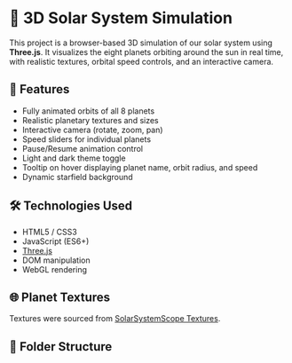 # 🌌 3D Solar System Simulation

This project is a browser-based 3D simulation of our solar system using **Three.js**. It visualizes the eight planets orbiting around the sun in real time, with realistic textures, orbital speed controls, and an interactive camera.

## 🚀 Features

- Fully animated orbits of all 8 planets
- Realistic planetary textures and sizes
- Interactive camera (rotate, zoom, pan)
- Speed sliders for individual planets
- Pause/Resume animation control
- Light and dark theme toggle
- Tooltip on hover displaying planet name, orbit radius, and speed
- Dynamic starfield background

## 🛠️ Technologies Used

- HTML5 / CSS3
- JavaScript (ES6+)
- [Three.js](https://threejs.org/)
- DOM manipulation
- WebGL rendering

## 🌐 Planet Textures

Textures were sourced from [SolarSystemScope Textures](https://www.solarsystemscope.com/textures/).

## 📁 Folder Structure

